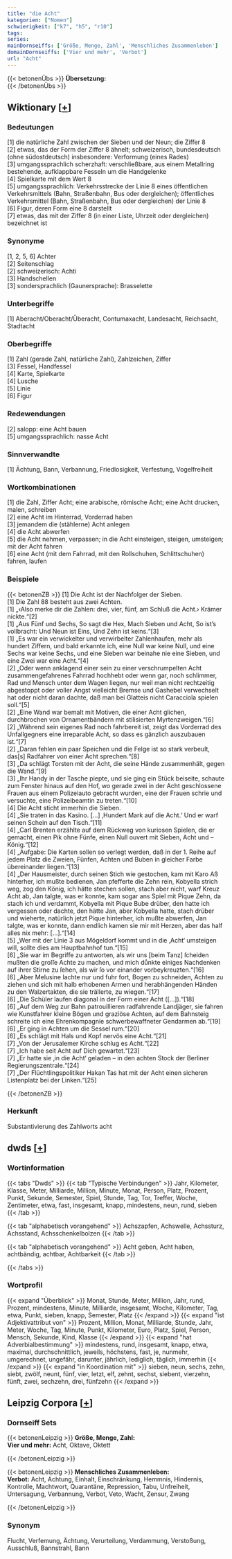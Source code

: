 ```yaml
---
title: "die Acht"
kategorien: ["Nomen"]
schwierigkeit: ["k7", "h5", "r10"]
tags:
series:
mainDornseiffs: ['Größe, Menge, Zahl', 'Menschliches Zusammenleben']
domainDornseiffs: ['Vier und mehr', 'Verbot']
url: "Acht"
---
```


{{< betonenÜbs >}}
**Übersetzung:**  
{{< /betonenÜbs >}}

## Wiktionary [[+](https://de.wiktionary.org/wiki/Acht)]

### Bedeutungen
[1] die natürliche Zahl zwischen der Sieben und der Neun; die Ziffer 8  
[2] etwas, das der Form der Ziffer 8 ähnelt; schweizerisch, bundesdeutsch (ohne südostdeutsch) insbesondere: Verformung (eines Rades)  
[3] umgangssprachlich scherzhaft: verschließbare, aus einem Metallring bestehende, aufklappbare Fesseln um die Handgelenke  
[4] Spielkarte mit dem Wert 8  
[5] umgangssprachlich: Verkehrsstrecke der Linie 8 eines öffentlichen Verkehrsmittels (Bahn, Straßenbahn, Bus oder dergleichen); öffentliches Verkehrsmittel (Bahn, Straßenbahn, Bus oder dergleichen) der Linie 8  
[6] Figur, deren Form eine 8 darstellt  
[7] etwas, das mit der Ziffer 8 (in einer Liste, Uhrzeit oder dergleichen) bezeichnet ist  

### Synonyme
[1, 2, 5, 6] Achter  
[2] Seitenschlag  
[2] schweizerisch: Achti  
[3] Handschellen  
[3] sondersprachlich (Gaunersprache): Brasselette  

### Unterbegriffe
[1] Aberacht/Oberacht/Überacht, Contumaxacht, Landesacht, Reichsacht, Stadtacht  

### Oberbegriffe
[1] Zahl (gerade Zahl, natürliche Zahl), Zahlzeichen, Ziffer  
[3] Fessel, Handfessel  
[4] Karte, Spielkarte  
[4] Lusche  
[5] Linie  
[6] Figur  

### Redewendungen
[2] salopp: eine Acht bauen  
[5] umgangssprachlich: nasse Acht  

### Sinnverwandte
[1] Ächtung, Bann, Verbannung, Friedlosigkeit, Verfestung, Vogelfreiheit  

### Wortkombinationen
[1] die Zahl, Ziffer Acht; eine arabische, römische Acht; eine Acht drucken, malen, schreiben  
[2] eine Acht im Hinterrad, Vorderrad haben  
[3] jemandem die (stählerne) Acht anlegen  
[4] die Acht abwerfen  
[5] die Acht nehmen, verpassen; in die Acht einsteigen, steigen, umsteigen; mit der Acht fahren  
[6] eine Acht (mit dem Fahrrad, mit den Rollschuhen, Schlittschuhen) fahren, laufen  

### Beispiele
{{< betonenZB >}}
[1] Die Acht ist der Nachfolger der Sieben.  
[1] Die Zahl 88 besteht aus zwei Achten.  
[1] „‹Also merke dir die Zahlen: drei, vier, fünf, am Schluß die Acht.› Krämer nickte.“[2]  
[1] „Aus Fünf und Sechs, So sagt die Hex, Mach Sieben und Acht, So ist’s vollbracht: Und Neun ist Eins, Und Zehn ist keins.“[3]  
[1] „Es war ein verwickelter und verwirbelter Zahlenhaufen, mehr als hundert Ziffern, und bald erkannte ich, eine Null war keine Null, und eine Sechs war keine Sechs, und eine Sieben war beinahe nie eine Sieben, und eine Zwei war eine Acht.“[4]  
[2] „Oder wenn anklagend einer sein zu einer verschrumpelten Acht zusammengefahrenes Fahrrad hochhebt oder wenn gar, noch schlimmer, Rad und Mensch unter dem Wagen liegen, nur weil man nicht rechtzeitig abgestoppt oder voller Angst vielleicht Bremse und Gashebel verwechselt hat oder nicht daran dachte, daß man bei Glatteis nicht Caracciola spielen soll.“[5]  
[2] „Eine Wand war bemalt mit Motiven, die einer Acht glichen, durchbrochen von Ornamentbändern mit stilisierten Myrtenzweigen.“[6]  
[2] „Während sein eigenes Rad noch fahrbereit ist, zeigt das Vorderrad des Unfallgegners eine irreparable Acht, so dass es gänzlich auszubauen ist.“[7]  
[2] „Daran fehlen ein paar Speichen und die Felge ist so stark verbeult, das[s] Radfahrer von einer Acht sprechen.“[8]  
[3] „Da schlägt Torsten mit der Acht, die seine Hände zusammenhält, gegen die Wand.“[9]  
[3] „Ihr Handy in der Tasche piepte, und sie ging ein Stück beiseite, schaute zum Fenster hinaus auf den Hof, wo gerade zwei in der Acht geschlossene Frauen aus einem Polizeiauto gebracht wurden, eine der Frauen schrie und versuchte, eine Polizeibeamtin zu treten.“[10]  
[4] Die Acht sticht immerhin die Sieben.  
[4] „Sie traten in das Kasino. […] ‚Hundert Mark auf die Acht.‘ Und er warf seinen Schein auf den Tisch.“[11]  
[4] „Carl Brenten erzählte auf dem Rückweg von kuriosen Spielen, die er gemacht, einen Pik ohne Fünfe, einen Null ouvert mit Sieben, Acht und – König.“[12]  
[4] „Aufgabe: Die Karten sollen so verlegt werden, daß in der 1. Reihe auf jedem Platz die Zweien, Fünfen, Achten und Buben in gleicher Farbe übereinander liegen.“[13]  
[4] „Der Hausmeister, durch seinen Stich wie gestochen, kam mit Karo Aß hinterher, ich mußte bedienen, Jan pfefferte die Zehn rein, Kobyella strich weg, zog den König, ich hätte stechen sollen, stach aber nicht, warf Kreuz Acht ab, Jan talgte, was er konnte, kam sogar ans Spiel mit Pique Zehn, da stach ich und verdammt, Kobyella mit Pique Bube drüber, den hatte ich vergessen oder dachte, den hätte Jan, aber Kobyella hatte, stach drüber und wieherte, natürlich jetzt Pique hinterher, ich mußte abwerfen, Jan talgte, was er konnte, dann endlich kamen sie mir mit Herzen, aber das half alles nix mehr: […].“[14]  
[5] „Wer mit der Linie 3 aus Mögeldorf kommt und in die ‚Acht‘ umsteigen will, sollte dies am Hauptbahnhof tun.“[15]  
[6] „Sie war im Begriffe zu antworten, als wir uns [beim Tanz] ſcheiden mußten die groſſe Achte zu machen, und mich duͤnkte einiges Nachdenken auf ihrer Stirne zu ſehen, als wir ſo vor einander vorbeykreuzten.“[16]  
[6] „Aber Melusine lachte nur und fuhr fort, Bogen zu schneiden, Achten zu ziehen und sich mit halb erhobenen Armen und herabhängenden Händen zu den Walzertakten, die sie trällerte, zu wiegen.“[17]  
[6] „Die Schüler laufen diagonal in der Form einer Acht ([…]).“[18]  
[6] „Auf dem Weg zur Bahn patrouillieren radfahrende Landjäger, sie fahren wie Kunstfahrer kleine Bögen und graziöse Achten, auf dem Bahnsteig schreite ich eine Ehrenkompagnie schwerbewaffneter Gendarmen ab.“[19]  
[6] „Er ging in Achten um die Sessel rum.“[20]  
[6] „Es schlägt mit Hals und Kopf nervös eine Acht.“[21]  
[7] „Von der Jerusalemer Kirche schlug es Acht.“[22]  
[7] „Ich habe seit Acht auf Dich gewartet.“[23]  
[7] „Er hatte sie ‚in die Acht‘ geladen – in den achten Stock der Berliner Regierungszentrale.“[24]  
[7] „Der Flüchtlingspolitiker Hakan Tas hat mit der Acht einen sicheren Listenplatz bei der Linken.“[25]  

{{< /betonenZB >}}
### Herkunft
Substantivierung des Zahlworts acht  



## dwds [[+](https://www.dwds.de/wb/Acht)]

### Wortinformation
{{< tabs "Dwds" >}}
{{< tab "Typische Verbindungen" >}}
Jahr, Kilometer, Klasse, Meter, Milliarde, Million, Minute, Monat, Person, Platz, Prozent, Punkt, Sekunde, Semester, Spiel, Stunde, Tag, Tor, Treffer, Woche, Zentimeter, etwa, fast, insgesamt, knapp, mindestens, neun, rund, sieben
{{< /tab >}}

{{< tab "alphabetisch vorangehend" >}}
Achszapfen, Achswelle, Achssturz, Achsstand, Achsschenkelbolzen
{{< /tab >}}

{{< tab "alphabetisch vorangehend" >}}
Acht geben, Acht haben, achtbändig, achtbar, Achtbarkeit
{{< /tab >}}

{{< /tabs >}}

### Wortprofil
{{< expand "Überblick" >}} Monat, Stunde, Meter, Million, Jahr, rund, Prozent, mindestens, Minute, Milliarde, insgesamt, Woche, Kilometer, Tag, etwa, Punkt, sieben, knapp, Semester, Platz {{< /expand >}}
{{< expand "ist Adjektivattribut von" >}} Prozent, Million, Monat, Milliarde, Stunde, Jahr, Meter, Woche, Tag, Minute, Punkt, Kilometer, Euro, Platz, Spiel, Person, Mensch, Sekunde, Kind, Klasse {{< /expand >}}
{{< expand "hat Adverbialbestimmung" >}} mindestens, rund, insgesamt, knapp, etwa, maximal, durchschnittlich, jeweils, höchstens, fast, je, nunmehr, umgerechnet, ungefähr, darunter, jährlich, lediglich, täglich, immerhin {{< /expand >}}
{{< expand "in Koordination mit" >}} sieben, neun, sechs, zehn, siebt, zwölf, neunt, fünf, vier, letzt, elf, zehnt, sechst, siebent, vierzehn, fünft, zwei, sechzehn, drei, fünfzehn {{< /expand >}}

## Leipzig Corpora [[+](https://corpora.uni-leipzig.de/en/res?word=Acht&corpusId=deu_newscrawl-public_2018)]

### Dornseiff Sets
{{< betonenLeipzig >}}
**Größe, Menge, Zahl:**  
**Vier und mehr:** Acht, Oktave, Oktett  

{{< /betonenLeipzig >}}


{{< betonenLeipzig >}}
**Menschliches Zusammenleben:**  
**Verbot:** Acht, Achtung, Einhalt, Einschränkung, Hemmnis, Hindernis, Kontrolle, Machtwort, Quarantäne, Repression, Tabu, Unfreiheit, Untersagung, Verbannung, Verbot, Veto, Wacht, Zensur, Zwang  

{{< /betonenLeipzig >}}

### Synonym
Flucht, Verfemung, Ächtung, Verurteilung, Verdammung, Verstoßung, Ausschluß, Bannstrahl, Bann

